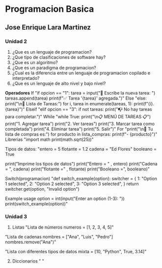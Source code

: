 # Programacion Basica
## Jose Enrique Lara Martinez
### Unidad 2
1. ¿Que es un lenguaje de programacion?
2. ¿Que tipo de clasificaciones de software hay?
3. ¿Que es un algoritmo?
4. ¿Que es un paradigma de programacion?
5. ¿Cual es la diferencia entre un lenguaje de programacion copilado e interpretado? 
6. ¿Que es un lenguaje de alto nivel y bajo nivel?

**Operadores**
If
"if opcion == "1":
    tarea = input("📝 Escribe la nueva tarea: ")
    tareas.append(tarea)
    print(f"✅ Tarea '{tarea}' agregada.")"
Else
"else:
    print("\n📌 Lista de Tareas:")
    for i, tarea in enumerate(tareas, 1):
        print(f"{i}. {tarea}")"
Elseif
"elif opcion == "3":
    if not tareas:
        print("📭 No hay tareas para completar.")"
While
"while True:
    print("\n📋 MENÚ DE TAREAS 📋")
    print("1. Agregar tarea")
    print("2. Ver tareas")
    print("3. Marcar tarea como completada")
    print("4. Eliminar tarea")
    print("5. Salir")"
For
"print("\n📌 Tu lista de compras es:")
for producto in lista_compras:
    print(f"- {producto}")"
Librerias
"import math
print(math.sqrt(25))"

Tipos de datos:
"entero = 5
flotante = 1.2
cadena = "Ed Flores"
booleano = True

print("Imprime los tipos de datos")
print("Entero = " , entero)
print("Cadena = ", cadena)
print("flotante =" , flotante)
print("Booleano =", booleano)"

Switch(programacion)
"def switch_example(option):
    switcher = {
        1: "Option 1 selected",
        2: "Option 2 selected",
        3: "Option 3 selected",
    }
    return switcher.get(option, "Invalid option")

Example usage
option = int(input("Enter an option (1-3): "))
print(switch_example(option))"

### Unidad 3
1. Listas
"Lista de números
numeros = [1, 2, 3, 4, 5]"

"Lista de cadenas
nombres = ["Ana", "Luis", "Pedro"]
nombres.remove("Ana")"

"Lista con diferentes tipos de datos
mixta = [10, "Python", True, 3.14]"

2. Diccionarios
" "